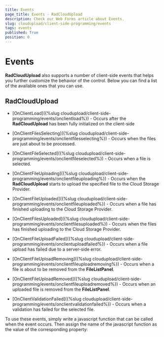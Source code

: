 ```yaml
---
title: Events
page_title: Events - RadCloudUpload
description: Check our Web Forms article about Events.
slug: cloudupload/client-side-programming/events
tags: events
published: True
position: 0
---
```


# Events



**RadCloudUpload** also supports a number of client-side events that helps you further customize the behavior of the control. Below you can find a list of the available ones that you can use.

## RadCloudUpload

* [OnClientLoad]({%slug cloudupload/client-side-programming/events/onclientload%}) - Occurs after the **RadCloudUpload** has been fully initialized on the client-side

* [OnClientFilesSelecting]({%slug cloudupload/client-side-programming/events/onclientfilesselecting%}) - Occurs when the files are just about to be processed.

* [OnClientFileSelected]({%slug cloudupload/client-side-programming/events/onclientfileselected%}) - Occurs when a file is selected.

* [OnClientFileUploading]({%slug cloudupload/client-side-programming/events/onclientfileuploading%}) - Occurs when the **RadCloudUpload** starts to upload the specified file to the Cloud Storage Provider.

* [OnClientFileUploaded]({%slug cloudupload/client-side-programming/events/onclientfileuploaded%}) - Occurs when a file has finished uploading to the Cloud Storage Provider.

* [OnClientFilesUploaded]({%slug cloudupload/client-side-programming/events/onclientfilesuploaded%}) - Occurs when the files has finished uploading to the Cloud Storage Provider.

* [OnClientFileUploadFailed]({%slug cloudupload/client-side-programming/events/onclientuploadfailed%}) - Occurs when a file upload has failed due to a server-side error.

* [OnClientFileUploadRemoving]({%slug cloudupload/client-side-programming/events/onclientfileuploadremoving%}) - Occurs when a file is about to be removed from the **FileListPanel**.

* [OnClientFileUploadRemoved]({%slug cloudupload/client-side-programming/events/onclientfileuploadremoved%}) - Occurs when an uploaded file is removed from the **FileListPanel**.

* [OnClientValidationFailed]({%slug cloudupload/client-side-programming/events/onclientvalidationfailed%}) - Occurs when a validation has failed for the selected file.

To use these events, simply write a javascript function that can be called when the event occurs. Then assign the name of the javascript function as the value of the corresponding property:
